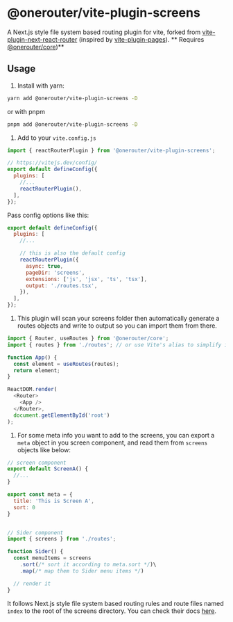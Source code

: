 # @onerouter/vite-plugin-screens

A Next.js style file system based routing plugin for vite, forked from [vite-plugin-next-react-router](https://github.com/zoubingwu/vite-plugin-next-react-router) (inspired by [vite-plugin-pages](https://github.com/hannoeru/vite-plugin-pages)). ** Requires [@onerouter/core](https://npmjs.com/package/@onerouter/core))**

## Usage

1. Install with yarn:

```sh
yarn add @onerouter/vite-plugin-screens -D
```

or with pnpm

```sh
pnpm add @onerouter/vite-plugin-screens -D
```

1. Add to your `vite.config.js`

```js
import { reactRouterPlugin } from '@onerouter/vite-plugin-screens';

// https://vitejs.dev/config/
export default defineConfig({
  plugins: [
    //...
    reactRouterPlugin(),
  ],
});
```

Pass config options like this:

```js
export default defineConfig({
  plugins: [
    //...

    // this is also the default config
    reactRouterPlugin({
      async: true,
      pageDir: 'screens',
      extensions: ['js', 'jsx', 'ts', 'tsx'],
      output: './routes.tsx',
    }),
  ],
});
```

1. This plugin will scan your screens folder then automatically generate a routes objects and write to output so you can import them from there.

```js
import { Router, useRoutes } from '@onerouter/core';
import { routes } from './routes'; // or use Vite's alias to simplify import path for nested components

function App() {
  const element = useRoutes(routes);
  return element;
}

ReactDOM.render(
  <Router>
    <App />
  </Router>,
  document.getElementById('root')
);
```

1. For some meta info you want to add to the screens, you can export a `meta` object in you screen component, and read them from `screens` objects like below:

```js
// screen component
export default ScreenA() {
  //...
}

export const meta = {
  title: 'This is Screen A',
  sort: 0
}


// Sider component
import { screens } from './routes';

function Sider() {
  const menuItems = screens
    .sort(/* sort it according to meta.sort */)\
    .map(/* map them to Sider menu items */)

  // render it
}

```

It follows Next.js style file system based routing rules and route files named `index` to the root of the screens directory. You can check their docs [here](https://nextjs.org/docs/routing/introduction).
